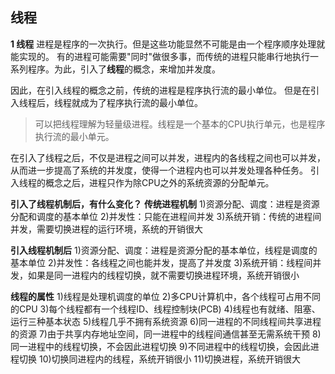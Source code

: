 <!--
 * @Author: Jerome 841682441@qq.com
 * @Date: 2022-12-12 00:55:42
 * @LastEditors: Jerome 841682441@qq.com
 * @LastEditTime: 2022-12-12 01:13:55
 * @FilePath: \操作系统\2.2 线程.md
 * @Description: 这是默认设置,请设置`customMade`, 打开koroFileHeader查看配置 进行设置: https://github.com/OBKoro1/koro1FileHeader/wiki/%E9%85%8D%E7%BD%AE
-->
## 线程

**1 线程**
进程是程序的一次执行。但是这些功能显然不可能是由一个程序顺序处理就能实现的。
有的进程可能需要"同时"做很多事，而传统的进程只能串行地执行一系列程序。为此，引入了**线程**的概念，来增加并发度。

因此，在引入线程的概念之前，传统的进程是程序执行流的最小单位。
但是在引入线程后，线程就成为了程序执行流的最小单位。
>可以把线程理解为轻量级进程。线程是一个基本的CPU执行单元，也是程序执行流的最小单元。

在引入了线程之后，不仅是进程之间可以并发，进程内的各线程之间也可以并发，从而进一步提高了系统的并发度，使得一个进程内也可以并发处理各种任务。
引入线程的概念之后，进程只作为除CPU之外的系统资源的分配单元。

**引入了线程机制后，有什么变化？**
**传统进程机制**
1)资源分配、调度：进程是资源分配和调度的基本单位
2)并发性：只能在进程间并发
3)系统开销：传统的进程间并发，需要切换进程的运行环境，系统的开销很大

**引入线程机制后**
1)资源分配、调度：进程是资源分配的基本单位，线程是调度的基本单位
2)并发性：各线程之间也能并发，提高了并发度
3)系统开销：线程间并发，如果是同一进程内的线程切换，就不需要切换进程环境，系统开销很小

**线程的属性**
1)线程是处理机调度的单位
2)多CPU计算机中，各个线程可占用不同的CPU
3)每个线程都有一个线程ID、线程控制块(PCB)
4)线程也有就绪、阻塞、运行三种基本状态
5)线程几乎不拥有系统资源
6)同一进程的不同线程间共享进程的资源
7)由于共享内存地址空间，同一进程中的线程间通信甚至无需系统干预
8)同一进程中的线程切换，不会因此进程切换
9)不同进程中的线程切换，会因此进程切换
10)切换同进程内的线程，系统开销很小
11)切换进程，系统开销很大
